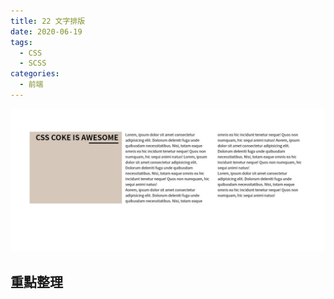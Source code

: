```yaml
---
title: 22 文字排版
date: 2020-06-19
tags:
  - CSS
  - SCSS
categories:
  - 前端
---
```


![成品](../../.vuepress/public/images/22-completed.jpg)

## 重點整理
